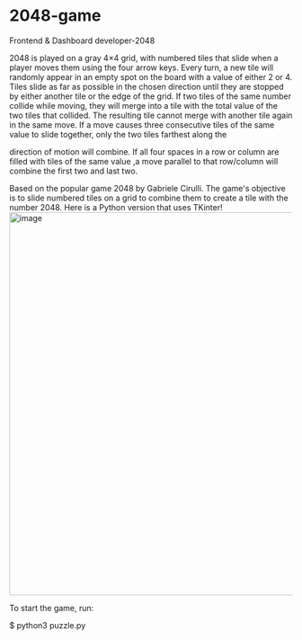 # 2048-game
Frontend &amp; Dashboard developer-2048

2048 is played on a gray 4×4 grid, with numbered tiles that slide when a player moves them
using the four arrow keys. Every turn, a new tile will randomly appear in an empty spot on the
board with a value of either 2 or 4. Tiles slide as far as possible in the chosen direction until they
are stopped by either another tile or the edge of the grid. If two tiles of the same number collide
while moving, they will merge into a tile with the total value of the two tiles that collided. The
resulting tile cannot merge with another tile again in the same move. If a move causes three
consecutive tiles of the same value to slide together, only the two tiles farthest along the

direction of motion will combine. If all four spaces in a row or column are filled with tiles of the same value ,a move parallel to that row/column will combine the first two and last two.

Based on the popular game 2048 by Gabriele Cirulli. The game's objective is to slide numbered tiles on a grid to combine them to create a tile with the number 2048. Here is a Python version that uses TKinter!
<img width="682" alt="image" src="https://user-images.githubusercontent.com/88823628/145321973-d427b7e7-a1ab-4346-9c5b-879624fd701e.png">

To start the game, run:

$ python3 puzzle.py
